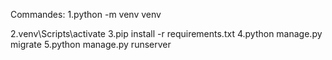 Commandes:
  1.python -m venv venv 
  
2.venv\Scripts\activate 
  3.pip install -r requirements.txt
  4.python manage.py migrate 
  5.python manage.py runserver
